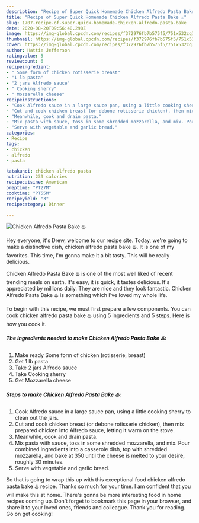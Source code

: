 ```yaml
---
description: "Recipe of Super Quick Homemade Chicken Alfredo Pasta Bake ♨️"
title: "Recipe of Super Quick Homemade Chicken Alfredo Pasta Bake ♨️"
slug: 1707-recipe-of-super-quick-homemade-chicken-alfredo-pasta-bake
date: 2020-08-20T09:56:48.298Z
image: https://img-global.cpcdn.com/recipes/f372976fb7b575f5/751x532cq70/chicken-alfredo-pasta-bake-♨️-recipe-main-photo.jpg
thumbnail: https://img-global.cpcdn.com/recipes/f372976fb7b575f5/751x532cq70/chicken-alfredo-pasta-bake-♨️-recipe-main-photo.jpg
cover: https://img-global.cpcdn.com/recipes/f372976fb7b575f5/751x532cq70/chicken-alfredo-pasta-bake-♨️-recipe-main-photo.jpg
author: Hattie Jefferson
ratingvalue: 5
reviewcount: 6
recipeingredient:
- " Some form of chicken rotisserie breast"
- "1 lb pasta"
- "2 jars Alfredo sauce"
- " Cooking sherry"
- " Mozzarella cheese"
recipeinstructions:
- "Cook Alfredo sauce in a large sauce pan, using a little cooking sherry to clean out the jars."
- "Cut and cook chicken breast (or debone rotisserie chicken), then mix prepared chicken into Alfredo sauce, letting it warm on the stove."
- "Meanwhile, cook and drain pasta."
- "Mix pasta with sauce, toss in some shredded mozzarella, and mix. Pour combined ingredients into a casserole dish, top with shredded mozzarella, and bake at 350 until the cheese is melted to your desire, roughly 30 minutes."
- "Serve with vegetable and garlic bread."
categories:
- Recipe
tags:
- chicken
- alfredo
- pasta

katakunci: chicken alfredo pasta 
nutrition: 239 calories
recipecuisine: American
preptime: "PT27M"
cooktime: "PT55M"
recipeyield: "3"
recipecategory: Dinner

---
```



![Chicken Alfredo Pasta Bake ♨️](https://img-global.cpcdn.com/recipes/f372976fb7b575f5/751x532cq70/chicken-alfredo-pasta-bake-♨️-recipe-main-photo.jpg)

Hey everyone, it's Drew, welcome to our recipe site. Today, we're going to make a distinctive dish, chicken alfredo pasta bake ♨️. It is one of my favorites. This time, I'm gonna make it a bit tasty. This will be really delicious.



Chicken Alfredo Pasta Bake ♨️ is one of the most well liked of recent trending meals on earth. It's easy, it is quick, it tastes delicious. It's appreciated by millions daily. They are nice and they look fantastic. Chicken Alfredo Pasta Bake ♨️ is something which I've loved my whole life.


To begin with this recipe, we must first prepare a few components. You can cook chicken alfredo pasta bake ♨️ using 5 ingredients and 5 steps. Here is how you cook it.

<!--inarticleads1-->

##### The ingredients needed to make Chicken Alfredo Pasta Bake ♨️:

1. Make ready  Some form of chicken (rotisserie, breast)
1. Get 1 lb pasta
1. Take 2 jars Alfredo sauce
1. Take  Cooking sherry
1. Get  Mozzarella cheese




<!--inarticleads2-->

##### Steps to make Chicken Alfredo Pasta Bake ♨️:

1. Cook Alfredo sauce in a large sauce pan, using a little cooking sherry to clean out the jars.
1. Cut and cook chicken breast (or debone rotisserie chicken), then mix prepared chicken into Alfredo sauce, letting it warm on the stove.
1. Meanwhile, cook and drain pasta.
1. Mix pasta with sauce, toss in some shredded mozzarella, and mix. Pour combined ingredients into a casserole dish, top with shredded mozzarella, and bake at 350 until the cheese is melted to your desire, roughly 30 minutes.
1. Serve with vegetable and garlic bread.




So that is going to wrap this up with this exceptional food chicken alfredo pasta bake ♨️ recipe. Thanks so much for your time. I am confident that you will make this at home. There's gonna be more interesting food in home recipes coming up. Don't forget to bookmark this page in your browser, and share it to your loved ones, friends and colleague. Thank you for reading. Go on get cooking!
